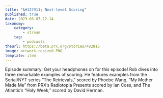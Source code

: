 ```yaml
---
title: "&#127911; Next-level Scoring"
published: true
date: 2023-08-07-12-14
taxonomy:
    category:
        - stream
    tag:
        - podcasts
theurl: https://beta.prx.org/stories/482815
image: artwork-resized.PNG
template: item
---
```


Episode summary: Get your headphones on for this episode! Rob dives into three remarkable examples of scoring. He features examples from the Serial/NYT series &ldquo;The Retrievals,&rdquo; scored by Phoebe Wang, &ldquo;My Mother Made Me&rdquo; from PRX&rsquo;s Radiotopia Presents scored by Ian Coss, and The Atlantic&rsquo;s &ldquo;Holy Week,&rdquo; scored by David Herman.
